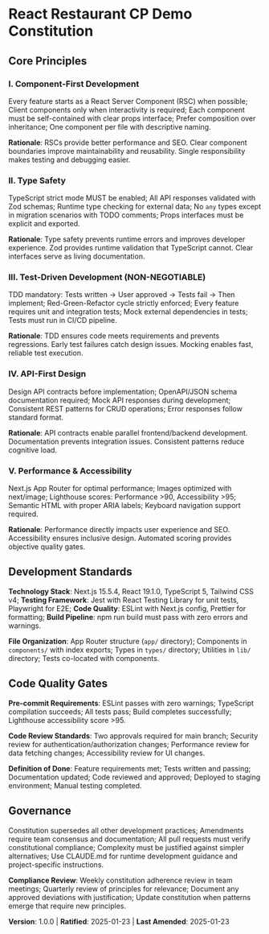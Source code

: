 <!--
SYNC IMPACT REPORT:
Version: NEW → 1.0.0
Created constitution for React Restaurant CP Demo project
Modified principles: N/A (initial creation)
Added sections: All sections (initial creation)
Removed sections: N/A
Templates requiring updates:
  ✅ .specify/templates/plan-template.md - Constitution Check section referenced
  ✅ .specify/templates/spec-template.md - No updates needed
  ✅ .specify/templates/tasks-template.md - Aligns with TDD principle
Follow-up TODOs: None
-->

# React Restaurant CP Demo Constitution

## Core Principles

### I. Component-First Development
Every feature starts as a React Server Component (RSC) when possible; Client components only when interactivity is required; Each component must be self-contained with clear props interface; Prefer composition over inheritance; One component per file with descriptive naming.

**Rationale**: RSCs provide better performance and SEO. Clear component boundaries improve maintainability and reusability. Single responsibility makes testing and debugging easier.

### II. Type Safety
TypeScript strict mode MUST be enabled; All API responses validated with Zod schemas; Runtime type checking for external data; No `any` types except in migration scenarios with TODO comments; Props interfaces must be explicit and exported.

**Rationale**: Type safety prevents runtime errors and improves developer experience. Zod provides runtime validation that TypeScript cannot. Clear interfaces serve as living documentation.

### III. Test-Driven Development (NON-NEGOTIABLE)
TDD mandatory: Tests written → User approved → Tests fail → Then implement; Red-Green-Refactor cycle strictly enforced; Every feature requires unit and integration tests; Mock external dependencies in tests; Tests must run in CI/CD pipeline.

**Rationale**: TDD ensures code meets requirements and prevents regressions. Early test failures catch design issues. Mocking enables fast, reliable test execution.

### IV. API-First Design
Design API contracts before implementation; OpenAPI/JSON schema documentation required; Mock API responses during development; Consistent REST patterns for CRUD operations; Error responses follow standard format.

**Rationale**: API contracts enable parallel frontend/backend development. Documentation prevents integration issues. Consistent patterns reduce cognitive load.

### V. Performance & Accessibility
Next.js App Router for optimal performance; Images optimized with next/image; Lighthouse scores: Performance >90, Accessibility >95; Semantic HTML with proper ARIA labels; Keyboard navigation support required.

**Rationale**: Performance directly impacts user experience and SEO. Accessibility ensures inclusive design. Automated scoring provides objective quality gates.

## Development Standards

**Technology Stack**: Next.js 15.5.4, React 19.1.0, TypeScript 5, Tailwind CSS v4; **Testing Framework**: Jest with React Testing Library for unit tests, Playwright for E2E; **Code Quality**: ESLint with Next.js config, Prettier for formatting; **Build Pipeline**: npm run build must pass with zero errors and warnings.

**File Organization**: App Router structure (`app/` directory); Components in `components/` with index exports; Types in `types/` directory; Utilities in `lib/` directory; Tests co-located with components.

## Code Quality Gates

**Pre-commit Requirements**: ESLint passes with zero warnings; TypeScript compilation succeeds; All tests pass; Build completes successfully; Lighthouse accessibility score >95.

**Code Review Standards**: Two approvals required for main branch; Security review for authentication/authorization changes; Performance review for data fetching changes; Accessibility review for UI changes.

**Definition of Done**: Feature requirements met; Tests written and passing; Documentation updated; Code reviewed and approved; Deployed to staging environment; Manual testing completed.

## Governance

Constitution supersedes all other development practices; Amendments require team consensus and documentation; All pull requests must verify constitutional compliance; Complexity must be justified against simpler alternatives; Use CLAUDE.md for runtime development guidance and project-specific instructions.

**Compliance Review**: Weekly constitution adherence review in team meetings; Quarterly review of principles for relevance; Document any approved deviations with justification; Update constitution when patterns emerge that require new principles.

**Version**: 1.0.0 | **Ratified**: 2025-01-23 | **Last Amended**: 2025-01-23